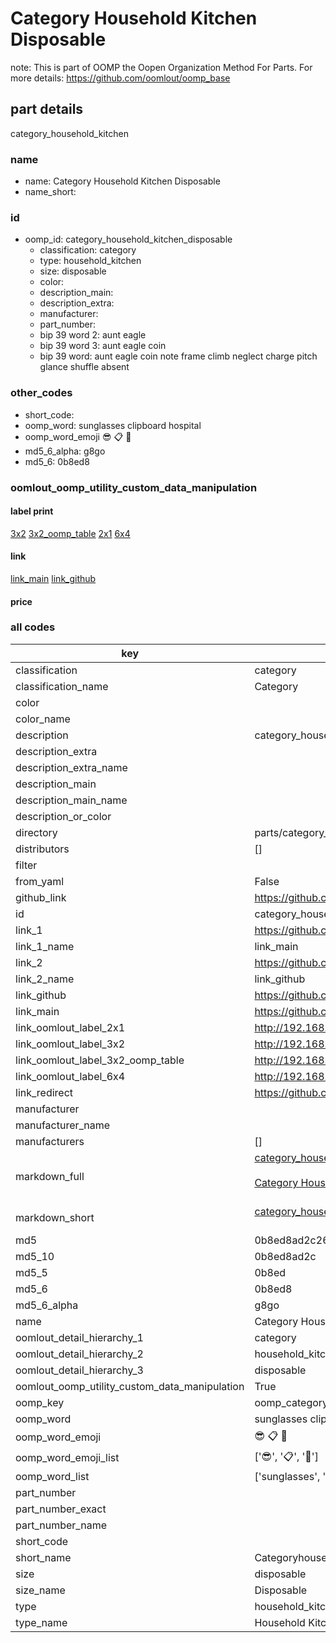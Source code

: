 # Category Household Kitchen Disposable  

note: This is part of OOMP the Oopen Organization Method For Parts. For more details: https://github.com/oomlout/oomp_base

##  part details
  



category_household_kitchen



### name
* name: Category Household Kitchen Disposable
* name_short: 
### id
* oomp_id: category_household_kitchen_disposable
  * classification: category
  * type: household_kitchen
  * size: disposable
  * color: 
  * description_main: 
  * description_extra: 
  * manufacturer: 
  * part_number: 
  * bip 39 word 2: aunt eagle
  * bip 39 word 3: aunt eagle coin
  * bip 39 word: aunt eagle coin note frame climb neglect charge pitch glance shuffle absent

### other_codes
* short_code: 
* oomp_word: sunglasses clipboard hospital
* oomp_word_emoji :sunglasses: :clipboard: :hospital:
* md5_6_alpha: g8go
* md5_6: 0b8ed8






### oomlout_oomp_utility_custom_data_manipulation
#### label print
[3x2](http://192.168.1.245:1112/?label=oomp%20g8go)
[3x2_oomp_table](http://192.168.1.108:1112/?label=oomp%20g8go)
[2x1](http://192.168.1.242:1112/?label=oomp%20g8go)
[6x4](http://192.168.1.55:1112/?label=oomp%20g8go)    

#### link

[link_main](https://github.com/oomlout/oomlout_oomp_version_1_messy/tree/main/parts/category_household_kitchen_disposable) [link_github](https://github.com/oomlout/oomlout_oomp_version_1_messy/tree/main/parts/category_household_kitchen_disposable)                             

#### price







### all codes 
| key | value |  
| --- | --- |  
| classification | category |  
| classification_name | Category |  
| color |  |  
| color_name |  |  
| description | category_household_kitchen |  
| description_extra |  |  
| description_extra_name |  |  
| description_main |  |  
| description_main_name |  |  
| description_or_color |   |  
| directory | parts/category_household_kitchen_disposable |  
| distributors | [] |  
| filter |  |  
| from_yaml | False |  
| github_link | https://github.com/oomlout/oomlout_oomp_part_src/tree/main/parts/category_household_kitchen_disposable |  
| id | category_household_kitchen_disposable |  
| link_1 | https://github.com/oomlout/oomlout_oomp_version_1_messy/tree/main/parts/category_household_kitchen_disposable |  
| link_1_name | link_main |  
| link_2 | https://github.com/oomlout/oomlout_oomp_version_1_messy/tree/main/parts/category_household_kitchen_disposable |  
| link_2_name | link_github |  
| link_github | https://github.com/oomlout/oomlout_oomp_version_1_messy/tree/main/parts/category_household_kitchen_disposable |  
| link_main | https://github.com/oomlout/oomlout_oomp_version_1_messy/tree/main/parts/category_household_kitchen_disposable |  
| link_oomlout_label_2x1 | http://192.168.1.242:1112/?label=oomp%20g8go |  
| link_oomlout_label_3x2 | http://192.168.1.245:1112/?label=oomp%20g8go |  
| link_oomlout_label_3x2_oomp_table | http://192.168.1.108:1112/?label=oomp%20g8go |  
| link_oomlout_label_6x4 | http://192.168.1.55:1112/?label=oomp%20g8go |  
| link_redirect | https://github.com/oomlout/oomlout_oomp_version_1_messy/tree/main/parts/category_household_kitchen_disposable |  
| manufacturer |  |  
| manufacturer_name |  |  
| manufacturers | [] |  
| markdown_full | [category_household_kitchen_disposable](none)<br>[](none)<br>[Category Household Kitchen Disposable](none)<br><br> |  
| markdown_short | [category_household_kitchen_disposable](none)<br><br> |  
| md5 | 0b8ed8ad2c269280ac2e496a5ad1407a |  
| md5_10 | 0b8ed8ad2c |  
| md5_5 | 0b8ed |  
| md5_6 | 0b8ed8 |  
| md5_6_alpha | g8go |  
| name | Category Household Kitchen Disposable |  
| oomlout_detail_hierarchy_1 | category |  
| oomlout_detail_hierarchy_2 | household_kitchen |  
| oomlout_detail_hierarchy_3 | disposable |  
| oomlout_oomp_utility_custom_data_manipulation | True |  
| oomp_key | oomp_category_household_kitchen_disposable |  
| oomp_word | sunglasses clipboard hospital |  
| oomp_word_emoji | :sunglasses: :clipboard: :hospital: |  
| oomp_word_emoji_list | [':sunglasses:', ':clipboard:', ':hospital:'] |  
| oomp_word_list | ['sunglasses', 'clipboard', 'hospital'] |  
| part_number |  |  
| part_number_exact |  |  
| part_number_name |  |  
| short_code |  |  
| short_name | Categoryhouseholdkitchen |  
| size | disposable |  
| size_name | Disposable |  
| type | household_kitchen |  
| type_name | Household Kitchen |  
